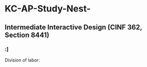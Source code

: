 # KC-AP-Study-Nest-
## Intermediate Interactive Design (CINF 362, Section 8441)
### :]

<p>Division of labor:</p>
